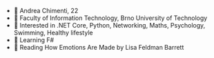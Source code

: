 - 👦 Andrea Chimenti, 22
- 🏫 Faculty of Information Technology, Brno University of Technology
- 👀 Interested in .NET Core, Python, Networking, Maths, Psychology, Swimming, Healthy lifestyle
- 🌱 Learning F#
- 📖 Reading How Emotions Are Made by Lisa Feldman Barrett


<!---
ankimme/ankimme is a ✨ special ✨ repository because its `README.md` (this file) appears on your GitHub profile.
You can click the Preview link to take a look at your changes.
--->
